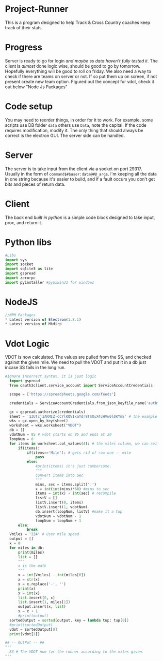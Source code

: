 # Project-Runner
This is a  program designed to help Track &amp; Cross Country coaches keep track of their stats.
# Progress
  Server is ready to go for login *and maybe ss data haven't fully tested it*. The client is *almost* done logic wise, should be good to go by tomorrow. Hopefully everything will be good to roll on friday. 
  We also need a way to check if there are teams on server or not. If so put them up on screen, if not present create new team option. 
  Figured out the concept for vdot, check it out below "Node Js Packages"
# Code setup
You may need to reorder things, in order for it to work. For example, some scripts use DB folder `data` others use `Data`, note the capital. If the code requires modification, modify it. The only thing that should always be correct is the electron GUI. The server side can be handled.

# Server
  The server is to take input from the client via a socket on port 29317. Usually in the form of `command$#$user:data@#@_args`. I'm keeping all the data in one string because it's easier to build, and if a fault occurs you don't get bits and pieces of return data.
# Client
  The back end *built in python* is a simple code block designed to take input, proc, and return it. 
# Python libs
  ``` python
  #Libs
  import sys
  import socket
  import sqlite3 as lite
  import gspread
  import zerorpc
  import pyinstaller #pypiwin32 for windows
```

# NodeJS
  ``` javascript
  //NPM Packages
  * Latest version of Electron(1.8.1)
  * Latest version of Mkdirp
```

# Vdot Logic
  VDOT is now calculated. The values are pulled from the SS, and checked against the given mile. We need to pull the VDOT and put it in a db just incase SS fails in the long run. 
  ``` python
  #Ignore incorrect syntax, it is just logic
 	import gspread
	from oauth2client.service_account import ServiceAccountCredentials

	scope = ['https://spreadsheets.google.com/feeds']

	credentials = ServiceAccountCredentials.from_json_keyfile_name('authfile.json', scope)

	gc = gspread.authorize(credentials)
	sheet = '13UTcj1AKMIZ-cCYlKQVIxaYdr8TmOuX43HVw0l0KYmE' # the example sheet king gave
	wks = gc.open_by_key(sheet)
	worksheet = wks.worksheet("VDOT")
	db = []
	vdotNum = 85 # vdot starts on 85 and ends at 30
	loopNum = 0
	for items in worksheet.col_values(4): # the miles column, we can switch this out depending on the data, kek.
    	if(items):
        	if(items=='Mile'): # gets rid of row one -- mile
            	pass
        	else:
            	#print(items) it's just cumbersome.
            	"""
            	convert items into Sec
	    		"""
            	mins, sec = items.split(':')
            	x = int(int(mins)*60) #mins to sec
            	items = int(x) + int(sec) # recompile
            	listV = []
            	listV.insert(0, items)
            	listV.insert(1, vdotNum)
            	db.insert(loopNum, listV) #make it a tup
            	vdotNum = vdotNum - 1
            	loopNum = loopNum + 1
    	else:
        	break
	Vmiles = '224' # User mile speed
	output = []
	x = 0
	for miles in db:
		print(miles)
		list = []
		"""
		x is the math
		"""
		x = int(Vmiles) - int(miles[0])
		x = str(x)
		x = x.replace('-', '')
		print(x)
		x = int(x)
		list.insert(0, x)
		list.insert(1, miles[1])
		output.insert(x, list)
		x = x + 1
		#print(output)
	sortedOutput = sorted(output, key = lambda tup: tup[0])
	#print(sortedOutput)
	vdot = sortedOutput[0]
	print(vdot[1])

  ## -- OutPut -- ##
  """
	83 # The VDOT num for the runner according to the miles given.
  """
  ```
